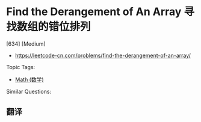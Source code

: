 # Find the Derangement of An Array 寻找数组的错位排列

[634] [Medium]

- https://leetcode-cn.com/problems/find-the-derangement-of-an-array/

Topic Tags:

- [Math (数学)](https://leetcode-cn.com/tag/math/)

Similar Questions:

## 翻译
